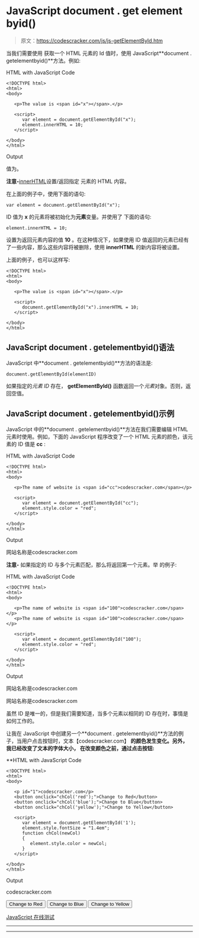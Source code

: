 # JavaScript document . get element byid()

> 原文：<https://codescracker.com/js/js-getElementById.htm>

当我们需要使用 获取一个 HTML 元素的 Id 值时，使用 JavaScript**document . getelementbyid()**方法。例如:

HTML with JavaScript Code

```
<!DOCTYPE html>
<html>
<body>

   <p>The value is <span id="x"></span>.</p>

   <script>
      var element = document.getElementById("x");
      element.innerHTML = 10;
   </script>

</body>
</html>
```

Output

值为。

**注意-**[innerHTML](/js/js-innerHTML.htm)设置/返回指定 元素的 HTML 内容。

在上面的例子中，使用下面的语句:

```
var element = document.getElementById("x");
```

ID 值为 **x** 的元素将被初始化为**元素**变量。并使用了 下面的语句:

```
element.innerHTML = 10;
```

设置为返回元素内容的值 **10** 。在这种情况下，如果使用 ID 值返回的元素已经有了一些内容，那么这些内容将被删除，使用 **innerHTML** 的新内容将被设置。

上面的例子，也可以这样写:

```
<!DOCTYPE html>
<html>
<body>

   <p>The value is <span id="x"></span>.</p>

   <script>
      document.getElementById("x").innerHTML = 10;
   </script>

</body>
</html>
```

## JavaScript document . getelementbyid()语法

JavaScript 中**document . getelementbyid()**方法的语法是:

```
document.getElementById(elementID)
```

如果指定的*元素 ID* 存在， **getElementById()** 函数返回一个*元素*对象。否则，返回空值。

## JavaScript document . getelementbyid()示例

JavaScript 中的**document . getelementbyid()**方法在我们需要编辑 HTML 元素时使用。例如，下面的 JavaScript 程序改变了一个 HTML 元素的颜色，该元素的 ID 值是 **cc** :

HTML with JavaScript Code

```
<!DOCTYPE html>
<html>
<body>

   <p>The name of website is <span id="cc">codescracker.com</span></p>

   <script>
      var element = document.getElementById("cc");
      element.style.color = "red";
   </script>

</body>
</html>
```

Output

网站名称是codescracker.com

**注意-** 如果指定的 ID 与多个元素匹配，那么将返回第一个元素。举 的例子:

HTML with JavaScript Code

```
<!DOCTYPE html>
<html>
<body>

   <p>The name of website is <span id="100">codescracker.com</span></p>
   <p>The name of website is <span id="100">codescracker.com</span></p>

   <script>
      var element = document.getElementById("100");
      element.style.color = "red";
   </script>

</body>
</html>
```

Output

网站名称是codescracker.com

网站名称是codescracker.com

虽然 ID 是唯一的，但是我们需要知道，当多个元素以相同的 ID 存在时，事情是如何工作的。

让我在 JavaScript 中创建另一个**document . getelementbyid()**方法的例子，当用户点击按钮时，文本【codescracker.com】 **的颜色发生变化。另外，我已经改变了文本的字体大小， 在改变颜色之前，通过点击按钮:**

**HTML with JavaScript Code

```
<!DOCTYPE html>
<html>
<body>

   <p id="1">codescracker.com</p>
   <button onclick="chCol('red');">Change to Red</button>
   <button onclick="chCol('blue');">Change to Blue</button>
   <button onclick="chCol('yellow');">Change to Yellow</button>

   <script>
      var element = document.getElementById('1');
      element.style.fontSize = "1.4em";
      function chCol(newCol)
      {
         element.style.color = newCol;
      }
   </script>

</body>
</html>
```

Output

codescracker.com

<button onclick="chCol('red');">Change to Red</button> <button onclick="chCol('blue');">Change to Blue</button> <button onclick="chCol('yellow');">Change to Yellow</button> 

[JavaScript 在线测试](/exam/showtest.php?subid=6)

* * *

* * ***